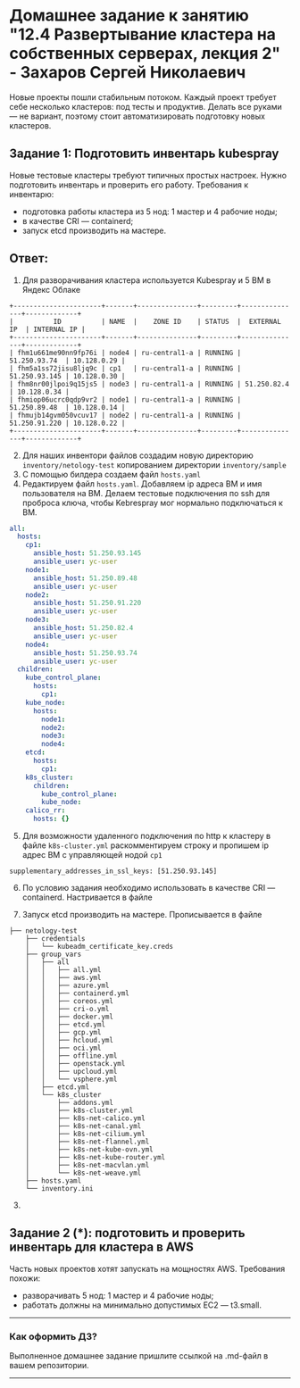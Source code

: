 # Домашнее задание к занятию "12.4 Развертывание кластера на собственных серверах, лекция 2" - Захаров Сергей Николаевич
Новые проекты пошли стабильным потоком. Каждый проект требует себе несколько кластеров: под тесты и продуктив. Делать все руками — не вариант, поэтому стоит автоматизировать подготовку новых кластеров.

## Задание 1: Подготовить инвентарь kubespray
Новые тестовые кластеры требуют типичных простых настроек. Нужно подготовить инвентарь и проверить его работу. Требования к инвентарю:
* подготовка работы кластера из 5 нод: 1 мастер и 4 рабочие ноды;
* в качестве CRI — containerd;
* запуск etcd производить на мастере.

## Ответ:
1. Для разворачивания кластера используется Kubespray и 5 ВМ в Яндекс Облаке

```
+----------------------+-------+---------------+---------+---------------+-------------+
|          ID          | NAME  |    ZONE ID    | STATUS  |  EXTERNAL IP  | INTERNAL IP |
+----------------------+-------+---------------+---------+---------------+-------------+
| fhm1u661me90nn9fp76i | node4 | ru-central1-a | RUNNING | 51.250.93.74  | 10.128.0.29 |
| fhm5a1ss72jisu8ljq9c | cp1   | ru-central1-a | RUNNING | 51.250.93.145 | 10.128.0.30 |
| fhm8nr00jlpoi9q15js5 | node3 | ru-central1-a | RUNNING | 51.250.82.4   | 10.128.0.34 |
| fhmiop06ucrc0qdp9vr2 | node1 | ru-central1-a | RUNNING | 51.250.89.48  | 10.128.0.14 |
| fhmujb14gvm050vcuv17 | node2 | ru-central1-a | RUNNING | 51.250.91.220 | 10.128.0.22 |
+----------------------+-------+---------------+---------+---------------+-------------+

```

2. Для наших инвентори файлов создадим новую директорию `inventory/netology-test` копированием директории `inventory/sample`
3. С помощью билдера создаем файл `hosts.yaml`
4. Редактируем файл `hosts.yaml`. Добавляем ip адреса ВМ и имя пользователя на ВМ. Делаем тестовые подключения по ssh для проброса ключа, чтобы Kebrespray мог нормально подключаться к ВМ.

```yml
all:
  hosts:
    cp1:
      ansible_host: 51.250.93.145
      ansible_user: yc-user
    node1:
      ansible_host: 51.250.89.48
      ansible_user: yc-user
    node2:
      ansible_host: 51.250.91.220
      ansible_user: yc-user
    node3:
      ansible_host: 51.250.82.4
      ansible_user: yc-user
    node4:
      ansible_host: 51.250.93.74
      ansible_user: yc-user
  children:
    kube_control_plane:
      hosts:
        cp1:
    kube_node:
      hosts:
        node1:
        node2:
        node3:
        node4:
    etcd:
      hosts:
        cp1:
    k8s_cluster:
      children:
        kube_control_plane:
        kube_node:
    calico_rr:
      hosts: {}
```
5. Для возможности удаленного подключения по http к кластеру в файле `k8s-cluster.yml` раскомментируем строку и пропишем ip адрес ВМ с управляющей нодой `cp1` 

```
supplementary_addresses_in_ssl_keys: [51.250.93.145]
```
6. По условию задания необходимо использовать в качестве CRI — containerd. Настривается в файле 


7. Запуск etcd производить на мастере. Прописывается в файле 

```
├── netology-test
    ├── credentials
    │   └── kubeadm_certificate_key.creds
    ├── group_vars
    │   ├── all
    │   │   ├── all.yml
    │   │   ├── aws.yml
    │   │   ├── azure.yml
    │   │   ├── containerd.yml
    │   │   ├── coreos.yml
    │   │   ├── cri-o.yml
    │   │   ├── docker.yml
    │   │   ├── etcd.yml
    │   │   ├── gcp.yml
    │   │   ├── hcloud.yml
    │   │   ├── oci.yml
    │   │   ├── offline.yml
    │   │   ├── openstack.yml
    │   │   ├── upcloud.yml
    │   │   └── vsphere.yml
    │   ├── etcd.yml
    │   └── k8s_cluster
    │       ├── addons.yml
    │       ├── k8s-cluster.yml
    │       ├── k8s-net-calico.yml
    │       ├── k8s-net-canal.yml
    │       ├── k8s-net-cilium.yml
    │       ├── k8s-net-flannel.yml
    │       ├── k8s-net-kube-ovn.yml
    │       ├── k8s-net-kube-router.yml
    │       ├── k8s-net-macvlan.yml
    │       └── k8s-net-weave.yml
    ├── hosts.yaml
    └── inventory.ini
```


3. 

## Задание 2 (*): подготовить и проверить инвентарь для кластера в AWS
Часть новых проектов хотят запускать на мощностях AWS. Требования похожи:
* разворачивать 5 нод: 1 мастер и 4 рабочие ноды;
* работать должны на минимально допустимых EC2 — t3.small.

---

### Как оформить ДЗ?

Выполненное домашнее задание пришлите ссылкой на .md-файл в вашем репозитории.

---
